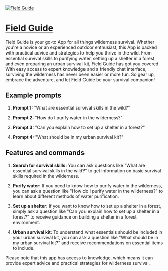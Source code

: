 [![Field Guide](https://files.oaiusercontent.com/file-JrRp691ER038g7GjUMC9C77M?se=2123-10-19T01%3A18%3A12Z&sp=r&sv=2021-08-06&sr=b&rscc=max-age%3D31536000%2C%20immutable&rscd=attachment%3B%20filename%3Da677556c-94d3-4999-9e50-f128a7a14610.png&sig=NmiQXrV7%2BdidCR9y0WcUFQtX4fmGc84SxXl2n7Cy1Vg%3D)](https://chat.openai.com/g/g-2c5bdXlPW-field-guide)

# [Field Guide](https://chat.openai.com/g/g-2c5bdXlPW-field-guide)

Field Guide is your go-to App for all things wilderness survival. Whether you're a novice or an experienced outdoor enthusiast, this App is packed with practical advice and strategies to help you thrive in the wild. From essential survival skills to purifying water, setting up a shelter in a forest, and even preparing an urban survival kit, Field Guide has got you covered. With easy access to expert knowledge and a friendly chat interface, surviving the wilderness has never been easier or more fun. So gear up, embrace the adventure, and let Field Guide be your survival companion!

## Example prompts

1. **Prompt 1:** "What are essential survival skills in the wild?"

2. **Prompt 2:** "How do I purify water in the wilderness?"

3. **Prompt 3:** "Can you explain how to set up a shelter in a forest?"

4. **Prompt 4:** "What should be in my urban survival kit?"

## Features and commands

1. **Search for survival skills:** You can ask questions like "What are essential survival skills in the wild?" to get information on basic survival skills required in the wilderness.

2. **Purify water:** If you need to know how to purify water in the wilderness, you can ask a question like "How do I purify water in the wilderness?" to learn about different methods of water purification.

3. **Set up a shelter:** If you want to know how to set up a shelter in a forest, simply ask a question like "Can you explain how to set up a shelter in a forest?" to receive guidance on building a shelter in a forest environment.

4. **Urban survival kit:** To understand what essentials should be included in your urban survival kit, you can ask a question like "What should be in my urban survival kit?" and receive recommendations on essential items to include.

Please note that this app has access to knowledge, which means it can provide expert advice and practical strategies for wilderness survival.